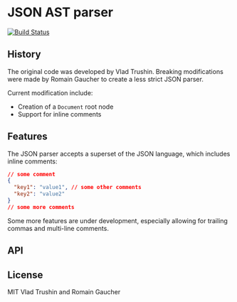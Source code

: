 # JSON AST parser

[![Build Status](https://travis-ci.org/neuroo/json-to-ast.svg?branch=master)](https://travis-ci.org/vtrushin/json-to-ast)

## History
The original code was developed by Vlad Trushin. Breaking modifications were made by Romain Gaucher to create a less strict JSON parser.

Current modification include:
* Creation of a `Document` root node
* Support for inline comments

## Features
The JSON parser accepts a superset of the JSON language, which includes inline comments:
```json
// some comment
{
  "key1": "value1", // some other comments
  "key2": "value2"
}
// some more comments
```

Some more features are under development, especially allowing for trailing commas and multi-line comments.


## API


## License
MIT Vlad Trushin and Romain Gaucher
